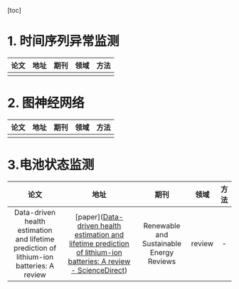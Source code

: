 [toc]

# 1. 时间序列异常监测

| 论文 | 地址 | 期刊 | 领域 | 方法 |
| :--: | :--: | :--: | :--: | :--: |
|      |      |      |      |      |

# 2. 图神经网络

| 论文 | 地址 | 期刊 | 领域 | 方法 |
| :--: | :--: | :--: | :--: | :--: |
|      |      |      |      |      |

# 3.电池状态监测

|                             论文                             |                             地址                             |                   期刊                   |  领域  | 方法 |
| :----------------------------------------------------------: | :----------------------------------------------------------: | :--------------------------------------: | :----: | :--: |
| Data-driven health estimation and lifetime prediction of lithium-ion batteries: A review | [paper]([Data-driven health estimation and lifetime prediction of lithium-ion batteries: A review - ScienceDirect](https://www.sciencedirect.com/science/article/pii/S136403211930454X)) | Renewable and Sustainable Energy Reviews | review |  -   |
